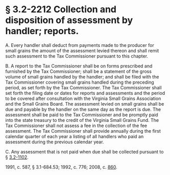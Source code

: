 # § 3.2-2212 Collection and disposition of assessment by handler; reports.

<p>A. Every handler shall deduct from payments made to the producer for small grains the amount of the assessment levied thereon and shall remit such assessment to the Tax Commissioner pursuant to this chapter.</p><p>B. A report to the Tax Commissioner shall be on forms prescribed and furnished by the Tax Commissioner; shall be a statement of the gross volume of small grains handled by the handler; and shall be filed with the Tax Commissioner covering small grains handled during the preceding period, as set forth by the Tax Commissioner. The Tax Commissioner shall set forth the filing date or dates for reports and assessments and the period to be covered after consultation with the Virginia Small Grains Association and the Small Grains Board. The assessment levied on small grains shall be due and payable by the handler on the same day as the report is due. The assessment shall be paid to the Tax Commissioner and be promptly paid into the state treasury to the credit of the Virginia Small Grains Fund. The Tax Commissioner shall not assess a fee in the collection of the fee assessment. The Tax Commissioner shall provide annually during the first calendar quarter of each year a listing of all handlers who paid an assessment during the previous calendar year.</p><p>C. Any assessment that is not paid when due shall be collected pursuant to § <a href='http://law.lis.virginia.gov/vacode/3.2-1102/'>3.2-1102</a>.</p><p>1991, c. 587, § 3.1-684.53; 1992, c. 776; 2008, c. <a href='http://lis.virginia.gov/cgi-bin/legp604.exe?081+ful+CHAP0860'>860</a>.</p>